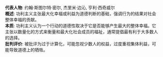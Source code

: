
**代表人物**: 约翰·斯图尔特·密尔, 杰里米·边沁, 亨利·西奇威尔  
**概述**: 功利主义主张最大化幸福或利益为道德判断的基础，强调行为的结果对社会整体幸福的贡献。  
**本质**: 功利主义认为一个行动的道德性取决于它是否能够产生最大的整体幸福。它主张以数量化的方式来衡量和最大化社会成员的福祉，通常提倡最有利于大多数人的选择。  
**批判评价**: 被批评为过于计算化，可能忽视少数人的权益，过度重视集体利益，可能导致道德上的牺牲。